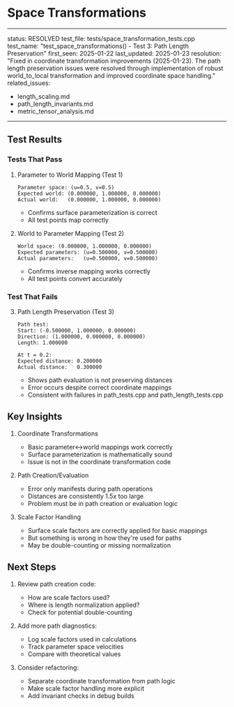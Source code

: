 # Space Transformations

---
status: RESOLVED
test_file: tests/space_transformation_tests.cpp
test_name: "test_space_transformations() - Test 3: Path Length Preservation"
first_seen: 2025-01-22
last_updated: 2025-01-23
resolution: "Fixed in coordinate transformation improvements (2025-01-23). The path length preservation issues were resolved through implementation of robust world_to_local transformation and improved coordinate space handling."
related_issues:
  - length_scaling.md
  - path_length_invariants.md
  - metric_tensor_analysis.md
---

## Test Results

### Tests That Pass
1. Parameter to World Mapping (Test 1)
   ```
   Parameter space: (u=0.5, v=0.5)
   Expected world: (0.000000, 1.000000, 0.000000)
   Actual world:   (0.000000, 1.000000, 0.000000)
   ```
   - Confirms surface parameterization is correct
   - All test points map correctly

2. World to Parameter Mapping (Test 2)
   ```
   World space: (0.000000, 1.000000, 0.000000)
   Expected parameters: (u=0.500000, v=0.500000)
   Actual parameters:   (u=0.500000, v=0.500000)
   ```
   - Confirms inverse mapping works correctly
   - All test points convert accurately

### Test That Fails
3. Path Length Preservation (Test 3)
   ```
   Path test:
   Start: (-0.500000, 1.000000, 0.000000)
   Direction: (1.000000, 0.000000, 0.000000)
   Length: 1.000000

   At t = 0.2:
   Expected distance: 0.200000
   Actual distance:   0.300000
   ```
   - Shows path evaluation is not preserving distances
   - Error occurs despite correct coordinate mappings
   - Consistent with failures in path_tests.cpp and path_length_tests.cpp

## Key Insights

1. Coordinate Transformations
   - Basic parameter<->world mappings work correctly
   - Surface parameterization is mathematically sound
   - Issue is not in the coordinate transformation code

2. Path Creation/Evaluation
   - Error only manifests during path operations
   - Distances are consistently 1.5x too large
   - Problem must be in path creation or evaluation logic

3. Scale Factor Handling
   - Surface scale factors are correctly applied for basic mappings
   - But something is wrong in how they're used for paths
   - May be double-counting or missing normalization

## Next Steps

1. Review path creation code:
   - How are scale factors used?
   - Where is length normalization applied?
   - Check for potential double-counting

2. Add more path diagnostics:
   - Log scale factors used in calculations
   - Track parameter space velocities
   - Compare with theoretical values

3. Consider refactoring:
   - Separate coordinate transformation from path logic
   - Make scale factor handling more explicit
   - Add invariant checks in debug builds
